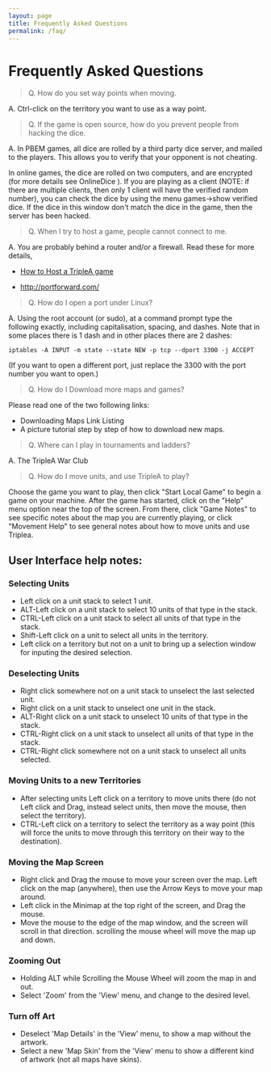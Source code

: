 ```yaml
---
layout: page
title: Frequently Asked Questions
permalink: /faq/
---
```


# Frequently Asked Questions

> Q. How do you set way points when moving.

A. Ctrl-click on the territory you want to use as a way point.


> Q. If the game is open source, how do you prevent people from hacking the dice.

A. In PBEM games, all dice are rolled by a third party dice server, and mailed to the players. This allows you to verify that your opponent is not cheating.

In online games, the dice are rolled on two computers, and are encrypted (for more details see OnlineDice ). If you are playing as a client (NOTE: if there are multiple clients, then only 1 client will have the verified random number), you can check the dice by using the menu games->show verified dice. If the dice in this window don't match the dice in the game, then the server has been hacked.


> Q. When I try to host a game, people cannot connect to me.

A. You are probably behind a router and/or a firewall. Read these for more details,

* [How to Host a TripleA game](http://tripleadev.1671093.n2.nabble.com/Download-Maps-Links-Hosting-Games-General-Information-tp4074312p4085700.html)

* <http://portforward.com/>


> Q. How do I open a port under Linux?

A. Using the root account (or sudo), at a command prompt type the following exactly, including capitalisation, spacing, and dashes. Note that in some places there is 1 dash and in other places there are 2 dashes:

`iptables -A INPUT -m state --state NEW -p tcp --dport 3300 -j ACCEPT`

(If you want to open a different port, just replace the 3300 with the port number you want to open.)


> Q. How do I Download more maps and games?

Please read one of the two following links:

* Downloading Maps Link Listing
* A picture tutorial step by step of how to download new maps.


> Q. Where can I play in tournaments and ladders?

A. The TripleA War Club


> Q. How do I move units, and use TripleA to play?

Choose the game you want to play, then click "Start Local Game" to begin a game on your machine.
After the game has started, click on the "Help" menu option near the top of the screen. From there, click "Game Notes" to see specific notes about the map you are currently playing, or click "Movement Help" to see general notes about how to move units and use Triplea.

## User Interface help notes:

### Selecting Units
* Left click on a unit stack to select 1 unit.
* ALT-Left click on a unit stack to select 10 units of that type in the stack.
* CTRL-Left click on a unit stack to select all units of that type in the stack.
* Shift-Left click on a unit to select all units in the territory.
* Left click on a territory but not on a unit to bring up a selection window for inputing the desired selection.

### Deselecting Units
* Right click somewhere not on a unit stack to unselect the last selected unit.
* Right click on a unit stack to unselect one unit in the stack.
* ALT-Right click on a unit stack to unselect 10 units of that type in the stack.
* CTRL-Right click on a unit stack to unselect all units of that type in the stack.
* CTRL-Right click somewhere not on a unit stack to unselect all units selected.

### Moving Units to a new Territories
* After selecting units Left click on a territory to move units there (do not Left click and Drag, instead select units, then move the mouse, then select the territory).
* CTRL-Left click on a territory to select the territory as a way point (this will force the units to move through this territory on their way to the destination).

### Moving the Map Screen
* Right click and Drag the mouse to move your screen over the map.
Left click on the map (anywhere), then use the Arrow Keys to move your map around.
* Left click in the Minimap at the top right of the screen, and Drag the mouse.
* Move the mouse to the edge of the map window, and the screen will scroll in that direction.
scrolling the mouse wheel will move the map up and down.

### Zooming Out
* Holding ALT while Scrolling the Mouse Wheel will zoom the map in and out.
* Select 'Zoom' from the 'View' menu, and change to the desired level.

### Turn off Art
* Deselect 'Map Details' in the 'View' menu, to show a map without the artwork.
* Select a new 'Map Skin' from the 'View' menu to show a different kind of artwork (not all maps have skins).
